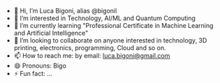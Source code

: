 - 👋 Hi, I’m Luca Bigoni, alias @bigonil 
- 👀 I’m interested in Technology, AI/ML and Quantum Computing
- 🌱 I’m currently learning "Professional Certificate in Machine Learning and Artificial Intelligence"
- 💞️ I’m looking to collaborate on anyone interested in technology, 3D printing, electronics, programming, Cloud and so on.
- 📫 How to reach me: by email: luca.bigoni@gmail.com
- 😄 Pronouns: Bigo
- ⚡ Fun fact: ...

<!---
bigonil/bigonil is a ✨ special ✨ repository because its `README.md` (this file) appears on your GitHub profile.
You can click the Preview link to take a look at your changes.
--->

